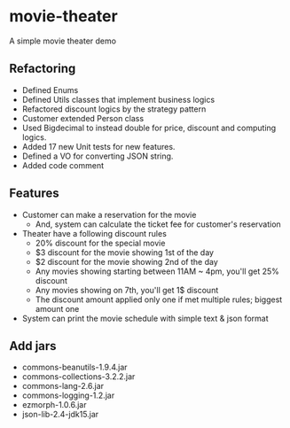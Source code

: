 # movie-theater
A simple movie theater demo

## Refactoring
* Defined Enums
* Defined Utils classes that implement business logics
* Refactored discount logics by the strategy pattern
* Customer extended Person class
* Used Bigdecimal to instead double for price, discount and computing logics.
* Added 17 new Unit tests for new features.
* Defined a VO for converting JSON string.
* Added code comment


## Features
* Customer can make a reservation for the movie
  * And, system can calculate the ticket fee for customer's reservation
* Theater have a following discount rules
  * 20% discount for the special movie
  * $3 discount for the movie showing 1st of the day
  * $2 discount for the movie showing 2nd of the day
  * Any movies showing starting between 11AM ~ 4pm, you'll get 25% discount
  * Any movies showing on 7th, you'll get 1$ discount
  * The discount amount applied only one if met multiple rules; biggest amount one
* System can print the movie schedule with simple text & json format


## Add jars
* commons-beanutils-1.9.4.jar
* commons-collections-3.2.2.jar
* commons-lang-2.6.jar
* commons-logging-1.2.jar
* ezmorph-1.0.6.jar
* json-lib-2.4-jdk15.jar


